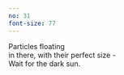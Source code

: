 ```yaml
---
no: 31
font-size: 77
---
```


Particles floating  
in there, with their perfect size -  
Wait for the dark sun. 
